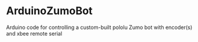 ArduinoZumoBot
==============

Arduino code for controlling a custom-built pololu Zumo bot with encoder(s) and xbee remote serial
